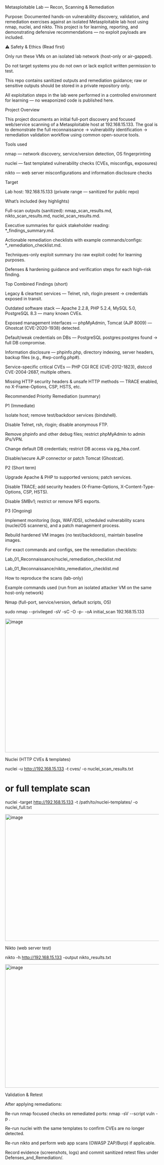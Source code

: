 Metasploitable Lab — Recon, Scanning & Remediation

Purpose: Documented hands-on vulnerability discovery, validation, and remediation exercises against an isolated Metasploitable lab host using nmap, nuclei, and nikto. This project is for learning, reporting, and demonstrating defensive recommendations — no exploit payloads are included.

⚠️ Safety & Ethics (Read first)

Only run these VMs on an isolated lab network (host-only or air-gapped).

Do not target systems you do not own or lack explicit written permission to test.

This repo contains sanitized outputs and remediation guidance; raw or sensitive outputs should be stored in a private repository only.

All exploitation steps in the lab were performed in a controlled environment for learning — no weaponized code is published here.

Project Overview

This project documents an initial full-port discovery and focused web/service scanning of a Metasploitable host at 192.168.15.133. The goal is to demonstrate the full reconnaissance → vulnerability identification → remediation validation workflow using common open-source tools.

Tools used

nmap — network discovery, service/version detection, OS fingerprinting

nuclei — fast templated vulnerability checks (CVEs, misconfigs, exposures)

nikto — web server misconfigurations and information disclosure checks

Target

Lab host: 192.168.15.133 (private range — sanitized for public repo)

What’s included (key highlights)

Full-scan outputs (sanitized): nmap_scan_results.md, nikto_scan_results.md, nuclei_scan_results.md.

Executive summaries for quick stakeholder reading: *_findings_summary.md.

Actionable remediation checklists with example commands/configs: *_remediation_checklist.md.

Techniques-only exploit summary (no raw exploit code) for learning purposes.

Defenses & hardening guidance and verification steps for each high-risk finding.

Top Combined Findings (short)

Legacy & cleartext services — Telnet, rsh, rlogin present → credentials exposed in transit.

Outdated software stack — Apache 2.2.8, PHP 5.2.4, MySQL 5.0, PostgreSQL 8.3 — many known CVEs.

Exposed management interfaces — phpMyAdmin, Tomcat (AJP 8009) — Ghostcat (CVE-2020-1938) detected.

Default/weak credentials on DBs — PostgreSQL postgres:postgres found → full DB compromise.

Information disclosure — phpinfo.php, directory indexing, server headers, backup files (e.g., #wp-config.php#).

Service-specific critical CVEs — PHP CGI RCE (CVE-2012-1823), distccd CVE-2004-2687, multiple others.

Missing HTTP security headers & unsafe HTTP methods — TRACE enabled, no X-Frame-Options, CSP, HSTS, etc.

Recommended Priority Remediation (summary)

P1 (Immediate)

Isolate host; remove test/backdoor services (bindshell).

Disable Telnet, rsh, rlogin; disable anonymous FTP.

Remove phpinfo and other debug files; restrict phpMyAdmin to admin IPs/VPN.

Change default DB credentials; restrict DB access via pg_hba.conf.

Disable/secure AJP connector or patch Tomcat (Ghostcat).

P2 (Short term)

Upgrade Apache & PHP to supported versions; patch services.

Disable TRACE; add security headers (X-Frame-Options, X-Content-Type-Options, CSP, HSTS).

Disable SMBv1; restrict or remove NFS exports.

P3 (Ongoing)

Implement monitoring (logs, WAF/IDS), scheduled vulnerability scans (nuclei/OS scanners), and a patch management process.

Rebuild hardened VM images (no test/backdoors), maintain baseline images.

For exact commands and configs, see the remediation checklists:

Lab_01_Reconnaissance/nuclei_remediation_checklist.md

Lab_01_Reconnaissance/nikto_remediation_checklist.md

How to reproduce the scans (lab-only)

Example commands used (run from an isolated attacker VM on the same host-only network)

Nmap (full-port, service/version, default scripts, OS)

sudo nmap --privileged -sV -sC -O -p- -oA initial_scan 192.168.15.133

<img width="978" height="438" alt="image" src="https://github.com/user-attachments/assets/8a019ddb-7556-4add-b3ad-22fb44dda701" />

Nuclei (HTTP CVEs & templates)

nuclei -u http://192.168.15.133 -t cves/ -o nuclei_scan_results.txt
# or full template scan
nuclei -target http://192.168.15.133 -t /path/to/nuclei-templates/ -o nuclei_full.txt

<img width="1027" height="415" alt="image" src="https://github.com/user-attachments/assets/9c34f128-ef1b-4202-9665-73639dc44833" />




Nikto (web server test)

nikto -h http://192.168.15.133 -output nikto_results.txt

<img width="1044" height="404" alt="image" src="https://github.com/user-attachments/assets/443f0124-27d0-4f0c-84ba-6125a245b0a2" />


Validation & Retest

After applying remediations:

Re-run nmap focused checks on remediated ports: nmap -sV --script vuln -p <ports> <target>.

Re-run nuclei with the same templates to confirm CVEs are no longer detected.

Re-run nikto and perform web app scans (OWASP ZAP/Burp) if applicable.

Record evidence (screenshots, logs) and commit sanitized retest files under Defenses_and_Remediation/.
